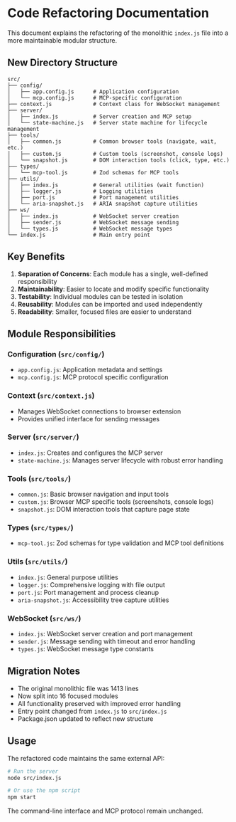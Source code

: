 # Code Refactoring Documentation

This document explains the refactoring of the monolithic `index.js` file into a more maintainable modular structure.

## New Directory Structure

```
src/
├── config/
│   ├── app.config.js      # Application configuration
│   └── mcp.config.js      # MCP-specific configuration
├── context.js             # Context class for WebSocket management
├── server/
│   ├── index.js           # Server creation and MCP setup
│   └── state-machine.js   # Server state machine for lifecycle management
├── tools/
│   ├── common.js          # Common browser tools (navigate, wait, etc.)
│   ├── custom.js          # Custom tools (screenshot, console logs)
│   └── snapshot.js        # DOM interaction tools (click, type, etc.)
├── types/
│   └── mcp-tool.js        # Zod schemas for MCP tools
├── utils/
│   ├── index.js           # General utilities (wait function)
│   ├── logger.js          # Logging utilities
│   ├── port.js            # Port management utilities
│   └── aria-snapshot.js   # ARIA snapshot capture utilities
├── ws/
│   ├── index.js           # WebSocket server creation
│   ├── sender.js          # WebSocket message sending
│   └── types.js           # WebSocket message types
└── index.js               # Main entry point
```

## Key Benefits

1. **Separation of Concerns**: Each module has a single, well-defined responsibility
2. **Maintainability**: Easier to locate and modify specific functionality
3. **Testability**: Individual modules can be tested in isolation
4. **Reusability**: Modules can be imported and used independently
5. **Readability**: Smaller, focused files are easier to understand

## Module Responsibilities

### Configuration (`src/config/`)

- `app.config.js`: Application metadata and settings
- `mcp.config.js`: MCP protocol specific configuration

### Context (`src/context.js`)

- Manages WebSocket connections to browser extension
- Provides unified interface for sending messages

### Server (`src/server/`)

- `index.js`: Creates and configures the MCP server
- `state-machine.js`: Manages server lifecycle with robust error handling

### Tools (`src/tools/`)

- `common.js`: Basic browser navigation and input tools
- `custom.js`: Browser MCP specific tools (screenshots, console logs)
- `snapshot.js`: DOM interaction tools that capture page state

### Types (`src/types/`)

- `mcp-tool.js`: Zod schemas for type validation and MCP tool definitions

### Utils (`src/utils/`)

- `index.js`: General purpose utilities
- `logger.js`: Comprehensive logging with file output
- `port.js`: Port management and process cleanup
- `aria-snapshot.js`: Accessibility tree capture utilities

### WebSocket (`src/ws/`)

- `index.js`: WebSocket server creation and port management
- `sender.js`: Message sending with timeout and error handling
- `types.js`: WebSocket message type constants

## Migration Notes

- The original monolithic file was 1413 lines
- Now split into 16 focused modules
- All functionality preserved with improved error handling
- Entry point changed from `index.js` to `src/index.js`
- Package.json updated to reflect new structure

## Usage

The refactored code maintains the same external API:

```bash
# Run the server
node src/index.js

# Or use the npm script
npm start
```

The command-line interface and MCP protocol remain unchanged.
